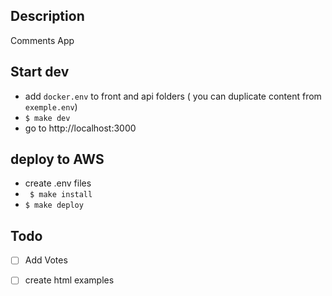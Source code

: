 
## Description

Comments App

## Start dev
- add `docker.env` to front and api folders ( you can duplicate content from `exemple.env`)
- ` $ make dev `
- go to http://localhost:3000


## deploy to AWS

- create .env files 
- ` $ make install`
- `$ make deploy` 

## Todo

- [ ] Add Votes
- [ ] create html examples

